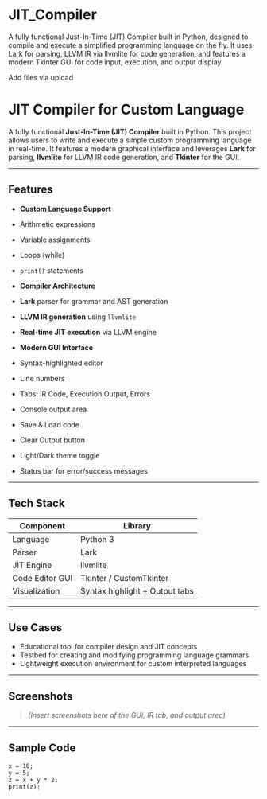 # JIT_Compiler
A fully functional Just-In-Time (JIT) Compiler built in Python, designed to compile and execute a simplified programming language on the fly. It uses Lark for parsing, LLVM IR via llvmlite for code generation, and features a modern Tkinter GUI for code input, execution, and output display.


Add files via upload
#  JIT Compiler for Custom Language

A fully functional **Just-In-Time (JIT) Compiler** built in Python. This project allows users to write and execute a simple custom programming language in real-time. It features a modern graphical interface and leverages **Lark** for parsing, **llvmlite** for LLVM IR code generation, and **Tkinter** for the GUI.

---

##  Features

-  **Custom Language Support**
  - Arithmetic expressions
  - Variable assignments
  - Loops (while)
  - `print()` statements

-  **Compiler Architecture**
  - **Lark** parser for grammar and AST generation
  - **LLVM IR generation** using `llvmlite`
  - **Real-time JIT execution** via LLVM engine

-  **Modern GUI Interface**
  - Syntax-highlighted editor
  - Line numbers
  - Tabs: IR Code, Execution Output, Errors
  - Console output area
  - Save & Load code
  - Clear Output button
  - Light/Dark theme toggle
  - Status bar for error/success messages

---

##  Tech Stack

| Component        | Library         |
|------------------|-----------------|
| Language         | Python 3        |
| Parser           | Lark            |
| JIT Engine       | llvmlite        |
| Code Editor GUI  | Tkinter / CustomTkinter |
| Visualization    | Syntax highlight + Output tabs |

---

##  Use Cases

-  Educational tool for compiler design and JIT concepts
-  Testbed for creating and modifying programming language grammars
- Lightweight execution environment for custom interpreted languages

---

##  Screenshots

> *(Insert screenshots here of the GUI, IR tab, and output area)*

---

##  Sample Code

```plaintext
x = 10;
y = 5;
z = x + y * 2;
print(z);
